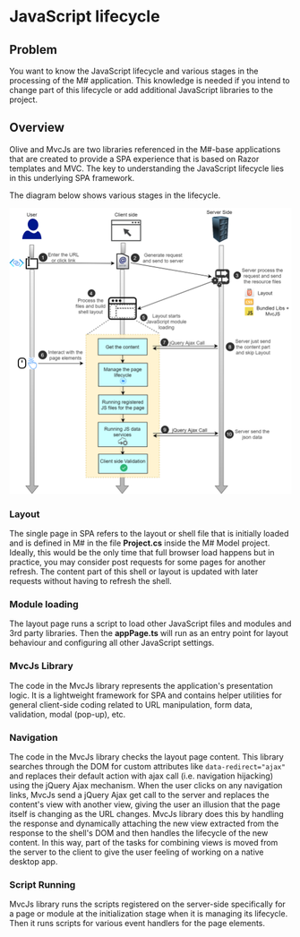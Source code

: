 # JavaScript lifecycle

## Problem

You want to know the JavaScript lifecycle and various stages in the processing of the M# application. This knowledge is needed if you intend to change part of this lifecycle or add additional JavaScript libraries to the project.

## Overview

Olive and MvcJs are two libraries referenced in the M#-base applications that are created to provide a SPA experience that is based on Razor templates and MVC. The key to understanding the JavaScript lifecycle lies in this underlying SPA framework. 


The diagram below shows various stages in the lifecycle.

![JavaScript](images/JavaScriptLifecycle.png)


### Layout
 The single page in SPA refers to the layout or shell file that is initially loaded and is defined in M# in the file **Project.cs** inside the M# Model project. Ideally, this would be the only time that full browser load happens but in practice, you may consider post requests for some pages for another refresh. The content part of this shell or layout is updated with later requests without having to refresh the shell.

### Module loading
The layout page runs a script to load other JavaScript files and modules and 3rd party libraries. Then the **appPage.ts** will run as an entry point for layout behaviour and configuring all other JavaScript settings.

### MvcJs Library
 The code in the MvcJs library represents the application's presentation logic. It is a lightweight framework for SPA and contains helper utilities for general client-side coding related to URL manipulation, form data, validation, modal (pop-up), etc.

### Navigation
The code in the MvcJs library checks the layout page content. This library searches through the DOM for custom attributes like `data-redirect="ajax"` and replaces their default action with ajax call (i.e. navigation hijacking) using the jQuery Ajax mechanism. When the user clicks on any navigation links, MvcJs send a jQuery Ajax get call to the server and replaces the content's view with another view, giving the user an illusion that the page itself is changing as the URL changes. MvcJs library does this by handling the response and dynamically attaching the new view extracted from the response to the shell's DOM and then handles the lifecycle of the new content. In this way, part of the tasks for combining views is moved from the server to the client to give the user feeling of working on a native desktop app.

### Script Running
MvcJs library runs the scripts registered on the server-side specifically for a page or module at the initialization stage when it is managing its lifecycle. Then it runs scripts for various event handlers for the page elements.




